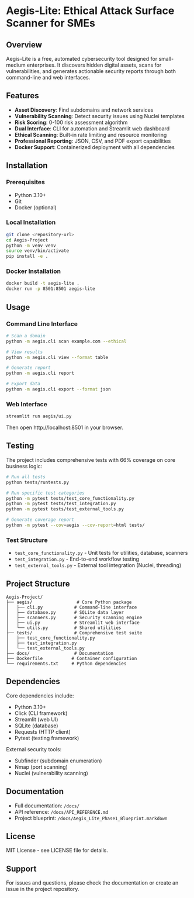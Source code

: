 # Aegis-Lite: Ethical Attack Surface Scanner for SMEs

## Overview

Aegis-Lite is a free, automated cybersecurity tool designed for small-medium enterprises. It discovers hidden digital assets, scans for vulnerabilities, and generates actionable security reports through both command-line and web interfaces.

## Features

- **Asset Discovery**: Find subdomains and network services
- **Vulnerability Scanning**: Detect security issues using Nuclei templates
- **Risk Scoring**: 0-100 risk assessment algorithm
- **Dual Interface**: CLI for automation and Streamlit web dashboard
- **Ethical Scanning**: Built-in rate limiting and resource monitoring
- **Professional Reporting**: JSON, CSV, and PDF export capabilities
- **Docker Support**: Containerized deployment with all dependencies

## Installation

### Prerequisites
- Python 3.10+
- Git
- Docker (optional)

### Local Installation
```bash
git clone <repository-url>
cd Aegis-Project
python -m venv venv
source venv/bin/activate
pip install -e .
```

### Docker Installation
```bash
docker build -t aegis-lite .
docker run -p 8501:8501 aegis-lite
```

## Usage

### Command Line Interface
```bash
# Scan a domain
python -m aegis.cli scan example.com --ethical

# View results
python -m aegis.cli view --format table

# Generate report
python -m aegis.cli report

# Export data
python -m aegis.cli export --format json
```

### Web Interface
```bash
streamlit run aegis/ui.py
```
Then open http://localhost:8501 in your browser.

## Testing

The project includes comprehensive tests with 66% coverage on core business logic:

```bash
# Run all tests
python tests/runtests.py

# Run specific test categories
python -m pytest tests/test_core_functionality.py
python -m pytest tests/test_integration.py
python -m pytest tests/test_external_tools.py

# Generate coverage report
python -m pytest --cov=aegis --cov-report=html tests/
```

### Test Structure
- `test_core_functionality.py` - Unit tests for utilities, database, scanners
- `test_integration.py` - End-to-end workflow testing
- `test_external_tools.py` - External tool integration (Nuclei, threading)

## Project Structure

```
Aegis-Project/
├── aegis/                 # Core Python package
│   ├── cli.py            # Command-line interface
│   ├── database.py       # SQLite data layer
│   ├── scanners.py       # Security scanning engine
│   ├── ui.py             # Streamlit web interface
│   └── utils.py          # Shared utilities
├── tests/                # Comprehensive test suite
│   ├── test_core_functionality.py
│   ├── test_integration.py
│   └── test_external_tools.py
├── docs/                 # Documentation
├── Dockerfile           # Container configuration
└── requirements.txt     # Python dependencies
```

## Dependencies

Core dependencies include:
- Python 3.10+
- Click (CLI framework)
- Streamlit (web UI)
- SQLite (database)
- Requests (HTTP client)
- Pytest (testing framework)

External security tools:
- Subfinder (subdomain enumeration)
- Nmap (port scanning)
- Nuclei (vulnerability scanning)

## Documentation

- Full documentation: `/docs/`
- API reference: `/docs/API_REFERENCE.md`
- Project blueprint: `/docs/Aegis_Lite_Phase1_Blueprint.markdown`

## License

MIT License - see LICENSE file for details.

## Support

For issues and questions, please check the documentation or create an issue in the project repository.